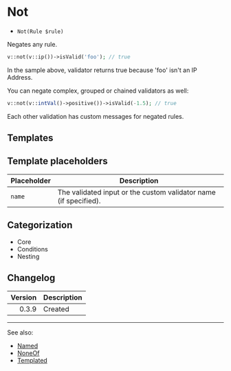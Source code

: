 # Not

- `Not(Rule $rule)`

Negates any rule.

```php
v::not(v::ip())->isValid('foo'); // true
```

In the sample above, validator returns true because 'foo' isn't an IP Address.

You can negate complex, grouped or chained validators as well:

```php
v::not(v::intVal()->positive())->isValid(-1.5); // true
```

Each other validation has custom messages for negated rules.

## Templates

## Template placeholders

| Placeholder | Description                                                      |
|-------------|------------------------------------------------------------------|
| `name`      | The validated input or the custom validator name (if specified). |

## Categorization

- Core
- Conditions
- Nesting

## Changelog

| Version | Description |
|--------:|-------------|
|   0.3.9 | Created     |

***
See also:

- [Named](Named.md)
- [NoneOf](NoneOf.md)
- [Templated](Templated.md)

